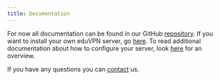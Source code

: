 ```yaml
---
title: Documentation
---
```


For now all documentation can be found in our GitHub 
[repository](https://github.com/eduvpn/documentation). If you want to install 
your own eduVPN server, go 
[here](https://github.com/eduvpn/documentation/blob/master/README.md#deployment). 
To read additional documentation about how to configure your server, look
[here](https://github.com/eduvpn/documentation/blob/master/OVERVIEW.md#overview) 
for an overview.

If you have any questions you can [contact](contact.html) us.
